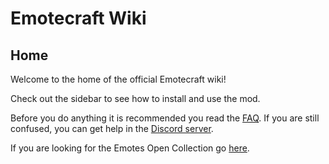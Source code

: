 # Emotecraft Wiki

## Home

Welcome to the home of the official Emotecraft wiki!

Check out the sidebar to see how to install and use the mod.

Before you do anything it is recommended you read the [FAQ](./faq). If you are still confused, you can get help in the [Discord server](https://discord.com/invite/38e348fxVS).

If you are looking for the Emotes Open Collection go [here](https://emotes.kosmx.dev/).
